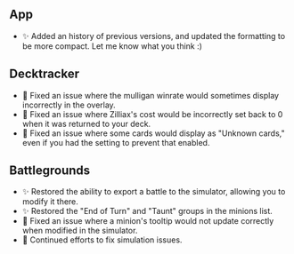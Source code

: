 ## App

-   ✨ Added an history of previous versions, and updated the formatting to be more compact. Let me know what you think :)

## Decktracker

-   🐞 Fixed an issue where the mulligan winrate would sometimes display incorrectly in the overlay.
-   🐞 Fixed an issue where Zilliax's cost would be incorrectly set back to 0 when it was returned to your deck.
-   🐞 Fixed an issue where some cards would display as "Unknown cards," even if you had the setting to prevent that enabled.

## Battlegrounds

-   ✨ Restored the ability to export a battle to the simulator, allowing you to modify it there.
-   ✨ Restored the "End of Turn" and "Taunt" groups in the minions list.
-   🐞 Fixed an issue where a minion's tooltip would not update correctly when modified in the simulator.
-   🐞 Continued efforts to fix simulation issues.
